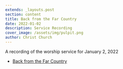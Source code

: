 ```yaml
---
extends: _layouts.post
section: content
title: Back from the Far Country
date: 2022-01-02
description: Service Recording
cover_image: /assets/img/pulpit.png
author: Christ Church
---
```


A recording of the worship service for January 2, 2022

- [Back from the Far Country](/assets/audio/service-1-2-22_BACK_FROM_THE_FAR_COUNTRY.mp3)